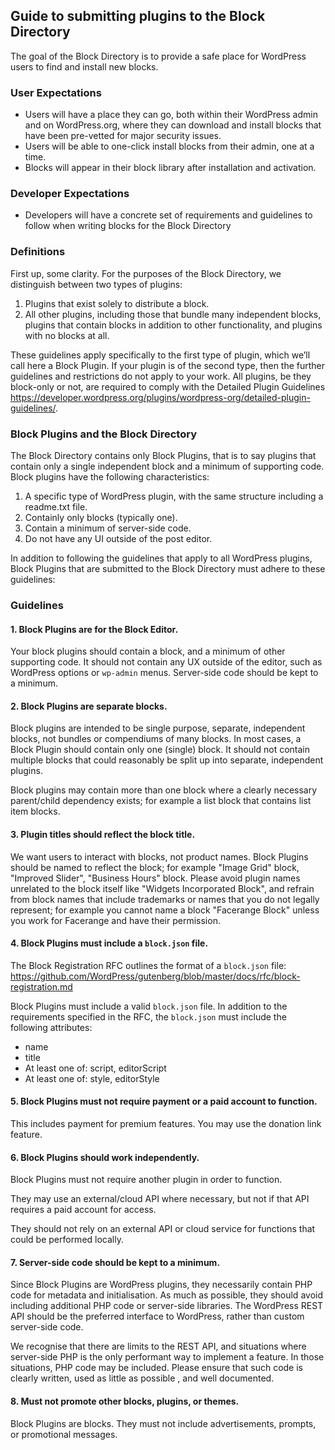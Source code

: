 <h2>Guide to submitting plugins to the Block Directory</h2>

The goal of the Block Directory is to provide a safe place for WordPress users to find and install new blocks.

<h3>User Expectations</h3>

* Users will have a place they can go, both within their WordPress admin and on WordPress.org, where they can download and install blocks that have been pre-vetted for major security issues. 
* Users will be able to one-click install blocks from their admin, one at a time.
* Blocks will appear in their block library after installation and activation.

<h3>Developer Expectations</h3>

* Developers will have a concrete set of requirements and guidelines to follow when writing blocks for the Block Directory

<h3>Definitions</h3>

First up, some clarity. For the purposes of the Block Directory, we distinguish between two types of plugins:
1. Plugins that exist solely to distribute a block.
1. All other plugins, including those that bundle many independent blocks, plugins that contain blocks in addition to other functionality, and plugins with no blocks at all.

These guidelines apply specifically to the first type of plugin, which we’ll call here a Block Plugin. If your plugin is of the second type, then the further guidelines and restrictions do not apply to your work. All plugins, be they block-only or not, are required to comply with the Detailed Plugin Guidelines https://developer.wordpress.org/plugins/wordpress-org/detailed-plugin-guidelines/.

<h3>Block Plugins and the Block Directory</h3>

The Block Directory contains only Block Plugins, that is to say plugins that contain only a single independent block and a minimum of supporting code. Block plugins have the following characteristics:

1. A specific type of WordPress plugin, with the same structure including a readme.txt file.
1. Containly only blocks (typically one).
1. Contain a minimum of server-side code. 
1. Do not have any UI outside of the post editor.

In addition to following the guidelines that apply to all WordPress plugins, Block Plugins that are submitted to the Block Directory must adhere to these guidelines:

<h3>Guidelines</h3>

<h4>1. Block Plugins are for the Block Editor.</h4>

Your block plugins should contain a block, and a minimum of other supporting code. It should not contain any UX outside of the editor, such as WordPress options or `wp-admin` menus. Server-side code should be kept to a minimum.

<h4>2. Block Plugins are separate blocks.</h4>

Block plugins are intended to be single purpose, separate, independent blocks, not bundles or compendiums of many blocks. In most cases, a Block Plugin should contain only one (single) block. It should not contain multiple blocks that could reasonably be split up into separate, independent plugins.

Block plugins may contain more than one block where a clearly necessary parent/child dependency exists; for example a list block that contains list item blocks.

<h4>3. Plugin titles should reflect the block title.</h4>

We want users to interact with blocks, not product names. Block Plugins should be named to reflect the block; for example "Image Grid" block, "Improved Slider", "Business Hours" block. Please avoid plugin names unrelated to the block itself like "Widgets Incorporated Block", and refrain from block names that include trademarks or names that you do not legally represent; for example you cannot name a block "Facerange Block" unless you work for Facerange and have their permission.

<h4>4. Block Plugins must include a <code>block.json</code> file.</h4>

The Block Registration RFC outlines the format of a `block.json` file: https://github.com/WordPress/gutenberg/blob/master/docs/rfc/block-registration.md

Block Plugins must include a valid `block.json` file. In addition to the requirements specified in the RFC, the `block.json` must include the following attributes:
* name
* title
* At least one of: script, editorScript
* At least one of: style, editorStyle

<h4>5. Block Plugins must not require payment or a paid account to function.</h4>

This includes payment for premium features. You may use the donation link feature.

<h4>6. Block Plugins should work independently.</h4>

Block Plugins must not require another plugin in order to function.

They may use an external/cloud API where necessary, but not if that API requires a paid account for access.

They should not rely on an external API or cloud service for functions that could be performed locally.

<h4>7. Server-side code should be kept to a minimum.</h4>

Since Block Plugins are WordPress plugins, they necessarily contain PHP code for metadata and initialisation. As much as possible, they should avoid including additional PHP code or server-side libraries. The WordPress REST API should be the preferred interface to WordPress, rather than custom server-side code.

We recognise that there are limits to the REST API, and situations where server-side PHP is the only performant way to implement a feature. In those situations, PHP code may be included. Please ensure that such code is clearly written, used as little as possible , and well documented.

<h4>8. Must not promote other blocks, plugins, or themes.</h4>

Block Plugins are blocks. They must not include advertisements, prompts, or promotional messages.
